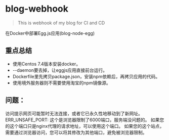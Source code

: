 # blog-webhook
> This is webhook of my blog for CI and CD

在Docker中部署Egg.js应用(blog-node-egg)
## 重点总结
- 使用Centos 7.4版本安装docker。
- --daemon要去掉，让eggjs应用直接前台运行。
- Dockerfile里先拷贝package.json，安装npm依赖后，再拷贝应用的代码。
- 使用境外服务器则不需要使用淘宝的npm镜像源。

## 问题：
访问提示网页可能暂时无法连接，或者它已永久性地移动到了新网址。ERR_UNSAFE_PORT:
这个是浏览器限制了6000端口，服务端没问题的。
如果您的这个端口只是nginx代理的请求地址，可以使用这个端口。
如果您的这个站点，需要通过浏览器访问，您可以将其修改为其他端口，避免被浏览器限制。
